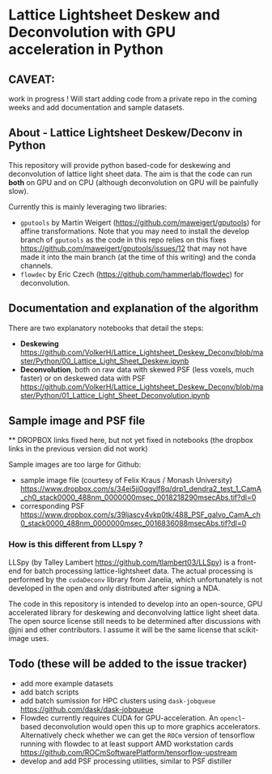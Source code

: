 # Lattice Lightsheet Deskew and Deconvolution with GPU acceleration in Python

## CAVEAT: 

work in progress ! 
Will start adding code from a private repo in the coming weeks and add documentation and sample datasets.

## About - Lattice Lightsheet Deskew/Deconv in Python

This repository will provide python based-code for deskewing and deconvolution of lattice light sheet data.
The aim is that the code can run **both** on GPU and on CPU (although deconvolution on GPU will be painfully slow). 

Currently this is mainly leveraging two libraries:

* `gputools` by Martin Weigert (https://github.com/maweigert/gputools) for affine transformations. Note that you may need to install the develop branch of `gputools` as the code in this repo relies on this fixes https://github.com/maweigert/gputools/issues/12 that may not have made it into the main branch (at the time of this writing) and the conda channels.
* `flowdec` by Eric Czech (https://github.com/hammerlab/flowdec) for deconvolution.

## Documentation and explanation of the algorithm 

There are two explanatory notebooks that detail the steps:

* **Deskewing**
https://github.com/VolkerH/Lattice_Lightsheet_Deskew_Deconv/blob/master/Python/00_Lattice_Light_Sheet_Deskew.ipynb
* **Deconvolution**, both on raw data with skewed PSF (less voxels, much faster) or on deskewed data with PSF
https://github.com/VolkerH/Lattice_Lightsheet_Deskew_Deconv/blob/master/Python/01_Lattice_Light_Sheet_Deconvolution.ipynb

## Sample image and PSF file

** DROPBOX links fixed here, but not yet fixed in notebooks (the dropbox links in the previous version did not work)

Sample images are too large for Github:
* sample image file (courtesy of Felix Kraus / Monash University)  
https://www.dropbox.com/s/34ei5jj0qgylf8q/drp1_dendra2_test_1_CamA_ch0_stack0000_488nm_0000000msec_0018218290msecAbs.tif?dl=0
* corresponding PSF
https://www.dropbox.com/s/39ljascy4vkp0tk/488_PSF_galvo_CamA_ch0_stack0000_488nm_0000000msec_0016836088msecAbs.tif?dl=0

### How is this different from LLspy ?

LLSpy (by Talley Lambert https://github.com/tlambert03/LLSpy) is a front-end for batch processing lattice-lightsheet data.
The actual processing is performed by the `cudaDeconv` library from Janelia, which unfortunately is not developed in the
open and only distributed after signing a NDA. 

The code in this repository is intended to develop into an open-source, GPU accelerated library 
for deskewing and deconvolving lattice light sheet data. The open source license still needs to be determined 
after discussions with @jni and other contributors. I assume it will be the same license that scikit-image uses.



## Todo (these will be added to the issue tracker) 

* add more example datasets
* add batch scripts
* add batch sumission for HPC clusters using `dask-jobqueue` https://github.com/dask/dask-jobqueue
* Flowdec currently requires CUDA for GPU-acceleration. An `opencl`-based deconvolution would open this up to more graphics accelerators. Alternatively check whether we can get the `ROCm` version of tensorflow running with flowdec to at least support AMD workstation cards https://github.com/ROCmSoftwarePlatform/tensorflow-upstream
* develop and add PSF processing utilities, similar to PSF distiller
